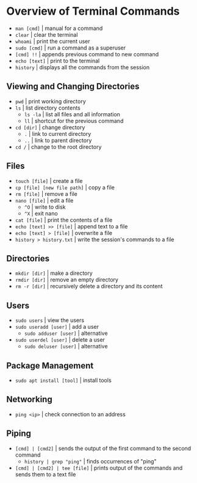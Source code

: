 # Overview of Terminal Commands
* `man [cmd]` | manual for a command
* `clear` | clear the terminal
* `whoami` | print the current user
* `sudo [cmd]` | run a command as a superuser
* `[cmd] !!` | appends previous command to new command
* `echo [text]` | print to the terminal
* `history` | displays all the commands from the session

## Viewing and Changing Directories
* `pwd` | print working directory
* `ls` | list directory contents
  * `ls -la` | list all files and all information
  * `ll` | shortcut for the previous command
* `cd [dir]` | change directory 
  * `.` | link to current directory
  * `..` | link to parent directory
* `cd /` | change to the root directory

## Files
* `touch [file]` | create a file
* `cp [file] [new file path]` | copy a file
* `rm [file]` | remove a file
* `nano [file]` | edit a file
  * `^O` | write to disk
  * `^X` | exit nano
* `cat [file]` | print the contents of a file
* `echo [text] >> [file]` | append text to a file
* `echo [text] > [file]` | overwrite a file
* `history > history.txt` | write the session's commands to a file

## Directories
* `mkdir [dir]` | make a directory
* `rmdir [dir]` | remove an empty directory
* `rm -r [dir]` | recursively delete a directory and its content

## Users
* `sudo users` | view the users
* `sudo useradd [user]` | add a user
  * `sudo adduser [user]` | alternative
* `sudo userdel [user]` | delete a user
  * `sudo deluser [user]` | alternative

## Package Management
* `sudo apt install [tool]` | install tools

## Networking
* `ping <ip>` | check connection to an address

## Piping
* `[cmd] | [cmd2]` | sends the output of the first command to the second command
  * `history | grep "ping"` | finds occurrences of "ping" 
* `[cmd] | [cmd2] | tee [file]` | prints output of the commands and sends them to a text file
